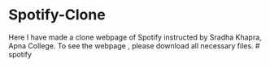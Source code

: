 # Spotify-Clone
Here I have made a clone webpage of Spotify instructed by Sradha Khapra, Apna College.
To see the webpage , please download all necessary files.
#   s p o t i f y  
 